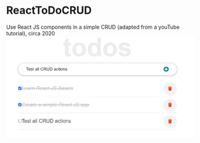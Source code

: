 # ReactToDoCRUD
Use React JS components in a simple CRUD (adapted from a youTube tutorial), circa 2020
<br>
![ReactCRUD](/Untitled.png?raw=true "React ToDo List")
